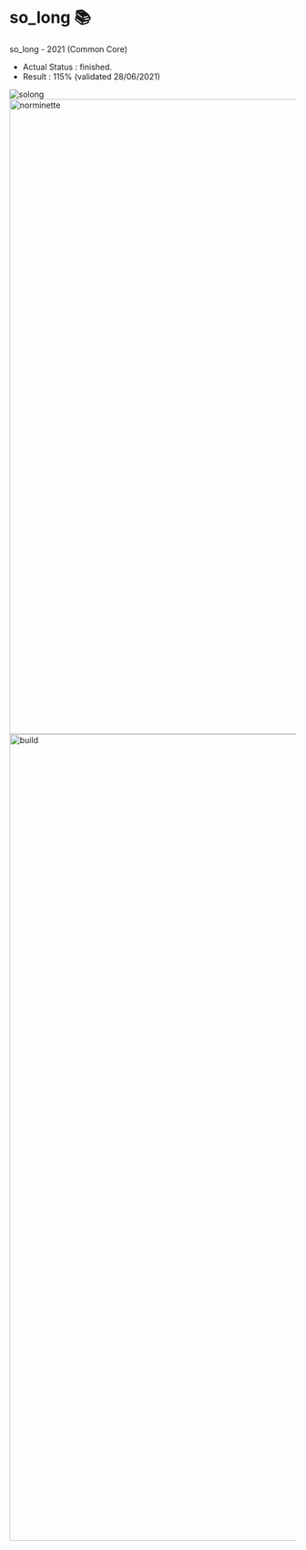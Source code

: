 # so_long 📚

so_long - 2021 (Common Core)

- Actual Status : finished.
- Result        : 115% (validated 28/06/2021)
  
![solong](https://github.com/malatinipro/so_long/assets/77189438/8351ca26-9c79-4b3e-8067-b143a32730cc)
<img width="1113" alt="norminette" src="https://github.com/malatinipro/so_long/assets/77189438/1dfa4b2e-e6a9-4310-8a28-6217e3c0aaec">
<img width="1414" alt="build" src="https://github.com/malatinipro/so_long/assets/77189438/aafc44fa-6141-4115-8416-c25c89fad043">
